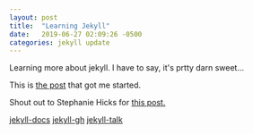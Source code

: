 ```yaml
---
layout: post
title:  "Learning Jekyll"
date:   2019-06-27 02:09:26 -0500
categories: jekyll update
---
```

Learning more about jekyll. I have to say, it's prtty darn sweet...

This is [the post](http://jmcglone.com/guides/github-pages/) that got me started.

Shout out to Stephanie Hicks for [this post.](http://www.stephaniehicks.com/githubPages_tutorial/pages/githubpages-jekyll.html)

[jekyll-docs](https://jekyllrb.com/docs/home)
[jekyll-gh](https://github.com/jekyll/jekyll)
[jekyll-talk](https://talk.jekyllrb.com/)
